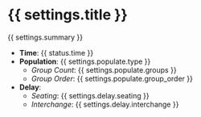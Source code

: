 {{ settings.title }}
===================================

{{ settings.summary }}

 * __Time__: {{ status.time }}
 * __Population__: {{ settings.populate.type }}
    * _Group Count_: {{ settings.populate.groups }}
    * _Group Order_: {{ settings.populate.group_order }}
 * __Delay__:
    * _Seating_: {{ settings.delay.seating }}
    * _Interchange_: {{ settings.delay.interchange }}
